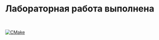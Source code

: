 #  Лабораторная работа выполнена #
<br/>



[![CMake](https://github.com/sergey75350/PROJ/actions/workflows/cmake.yml/badge.svg)](https://github.com/sergey75350/PROJ/actions/workflows/cmake.yml)
